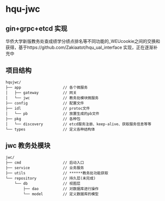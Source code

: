 # hqu-jwc

## gin+grpc+etcd 实现
华侨大学新版教务处查成绩学分绩点排名等不同功能的_WEUcookie之间的交换和获得，基于https://github.com/Zakiaatot/hqu_ual_interface
实现，正在逐渐补充中

## 项目结构
```
hqujwc/
├── app                   // 各个微服务
│   ├── gateway           // 网关
│   └── jwc               // 教务处模块微服务
├── config                // 配置文件
├── idl                   // protoc文件
│   └── pb                // 放置生成的pb文件
├── pkg                   // 各种包
│   └── discovery         // etcd服务注册、keep-alive、获取服务信息等等
└── types                 // 定义各种结构体
```

## jwc 教务处模块
```
jwc/
├── cmd                   // 启动入口
├── service               // 业务服务
├── utils                 // ******教务处功能获取
└── repository            // 持久层(未完成)
    └── db                // 视图层
        ├── dao           // 对数据库进行操作
        └── model         // 定义数据库的模型
```